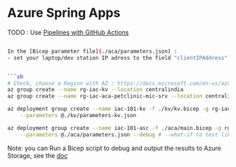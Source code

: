 # Azure Spring Apps

TODO : Use [Pipelines with GitHub Actions](https://docs.microsoft.com/en-us/azure/azure-resource-manager/bicep/deploy-github-actions?tabs=CLI)
```sh

In the [Bicep parameter file](./aca/parameters.json) :
- set your laptop/dev station IP adress to the field "clientIPAddress"


```sh
# Check, choose a Region with AZ : https://docs.microsoft.com/en-us/azure/availability-zones/az-overview#azure-regions-with-availability-zones
az group create --name rg-iac-kv --location centralindia
az group create --name rg-iac-aca-petclinic-mic-srv --location centralindia

az deployment group create --name iac-101-kv -f ./kv/kv.bicep -g rg-iac-kv \
    --parameters @./kv/parameters-kv.json

az deployment group create --name iac-101-asc -f ./aca/main.bicep -g rg-iac-aca-petclinic-mic-srv \
    --parameters @./aca/parameters.json --debug # --what-if to test like a dry-run
```

Note: you can Run a Bicep script to debug and output the results to Azure Storage, see the [doc](https://docs.microsoft.com/en-us/azure/azure-resource-manager/bicep/deployment-script-bicep#sample-bicep-files)